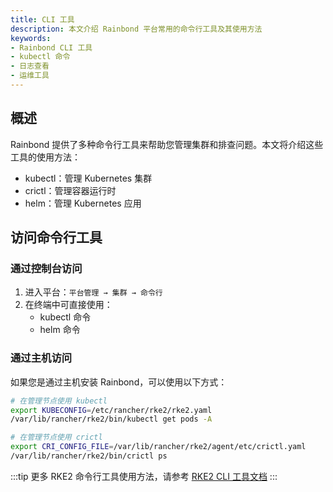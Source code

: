 ```yaml
---
title: CLI 工具
description: 本文介绍 Rainbond 平台常用的命令行工具及其使用方法
keywords:
- Rainbond CLI 工具
- kubectl 命令
- 日志查看
- 运维工具
---
```


## 概述

Rainbond 提供了多种命令行工具来帮助您管理集群和排查问题。本文将介绍这些工具的使用方法：

- kubectl：管理 Kubernetes 集群
- crictl：管理容器运行时
- helm：管理 Kubernetes 应用

## 访问命令行工具

### 通过控制台访问

1. 进入平台：`平台管理 → 集群 → 命令行`
2. 在终端中可直接使用：
   - kubectl 命令
   - helm 命令

### 通过主机访问

如果您是通过主机安装 Rainbond，可以使用以下方式：

```bash
# 在管理节点使用 kubectl
export KUBECONFIG=/etc/rancher/rke2/rke2.yaml
/var/lib/rancher/rke2/bin/kubectl get pods -A

# 在管理节点使用 crictl
export CRI_CONFIG_FILE=/var/lib/rancher/rke2/agent/etc/crictl.yaml
/var/lib/rancher/rke2/bin/crictl ps
```

:::tip
更多 RKE2 命令行工具使用方法，请参考 [RKE2 CLI 工具文档](https://docs.rke2.io/reference/cli_tools)
:::

